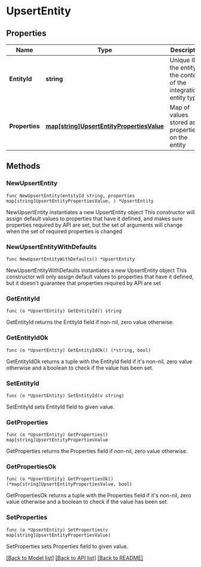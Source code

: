 # UpsertEntity

## Properties

Name | Type | Description | Notes
------------ | ------------- | ------------- | -------------
**EntityId** | **string** | Unique ID of the entity in the context of the integration&#39;s entity type | 
**Properties** | [**map[string]UpsertEntityPropertiesValue**](UpsertEntityPropertiesValue.md) | Map of values stored as properties on the entity | 

## Methods

### NewUpsertEntity

`func NewUpsertEntity(entityId string, properties map[string]UpsertEntityPropertiesValue, ) *UpsertEntity`

NewUpsertEntity instantiates a new UpsertEntity object
This constructor will assign default values to properties that have it defined,
and makes sure properties required by API are set, but the set of arguments
will change when the set of required properties is changed

### NewUpsertEntityWithDefaults

`func NewUpsertEntityWithDefaults() *UpsertEntity`

NewUpsertEntityWithDefaults instantiates a new UpsertEntity object
This constructor will only assign default values to properties that have it defined,
but it doesn't guarantee that properties required by API are set

### GetEntityId

`func (o *UpsertEntity) GetEntityId() string`

GetEntityId returns the EntityId field if non-nil, zero value otherwise.

### GetEntityIdOk

`func (o *UpsertEntity) GetEntityIdOk() (*string, bool)`

GetEntityIdOk returns a tuple with the EntityId field if it's non-nil, zero value otherwise
and a boolean to check if the value has been set.

### SetEntityId

`func (o *UpsertEntity) SetEntityId(v string)`

SetEntityId sets EntityId field to given value.


### GetProperties

`func (o *UpsertEntity) GetProperties() map[string]UpsertEntityPropertiesValue`

GetProperties returns the Properties field if non-nil, zero value otherwise.

### GetPropertiesOk

`func (o *UpsertEntity) GetPropertiesOk() (*map[string]UpsertEntityPropertiesValue, bool)`

GetPropertiesOk returns a tuple with the Properties field if it's non-nil, zero value otherwise
and a boolean to check if the value has been set.

### SetProperties

`func (o *UpsertEntity) SetProperties(v map[string]UpsertEntityPropertiesValue)`

SetProperties sets Properties field to given value.



[[Back to Model list]](../README.md#documentation-for-models) [[Back to API list]](../README.md#documentation-for-api-endpoints) [[Back to README]](../README.md)


